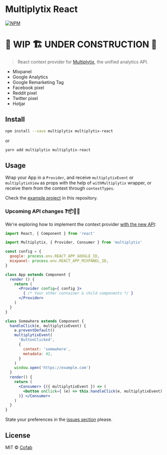 # Multiplytix React

[![NPM](https://img.shields.io/npm/v/multiplytix-react.svg)](https://www.npmjs.com/package/multiplytix-react)

# 🚧 WIP 🏗 UNDER CONSTRUCTION 🚧

> React context provider for [Multiplytix](https://github.com/cofablab/multiplytix), the unified analytics API.

- Mixpanel
- Google Analytics
- Google Remarketing Tag
- Facebook pixel
- Reddit pixel
- Twitter pixel
- Hotjar


## Install

```bash
npm install --save multiplytix multiplytix-react
```

or

```bash
yarn add multiplytix multiplytix-react
```

## Usage

Wrap your App in a `Provider`, and receive `multiplytixEvent` or `multiplytixView` as props with the help of `withMultiplytix` wrapper, or receive them from the context through `contextTypes`.

Check the [example project](https://github.com/cofablab/multiplytix-react/tree/master/example) in this repository.

### Upcoming API changes ❓📦🤷‍♀️

We're exploring how to implement the context provider [with the new API](https://reactjs.org/docs/context.html):

```jsx
import React, { Component } from 'react'

import Multiplytix, { Provider, Consumer } from 'multiplytix'

const config = {
  google: process.env.REACT_APP_GOOGLE_ID,
  mixpanel: process.env.REACT_APP_MIXPANEL_ID,
}

class App extends Component {
  render () {
    return (
      <Provider config={ config }>
        { /* Your other container & child components */ }
      </Provider>
    )
  }
}

class Somewhere extends Component {
  handleClick(e, multiplytixEvent) {
    e.preventDefault()
    multiplytixEvent(
      'ButtonClicked',
      {
        context: 'somewhere',
        metadata: 42,
      }
    )
    window.open('https://example.com')
  }
  render() {
    return (
      <Consumer> {({ multiplytixEvent }) => (
        <button onClick={ (e) => this.handleClick(e, multiplytixEvent) } />
      )} </Consumer>
    )
  }
}
```

State your preferences in the [issues section](https://github.com/cofablab/multiplytix-react/issues) please.

## License

MIT © [Cofab](https://github.com/cofablab)
